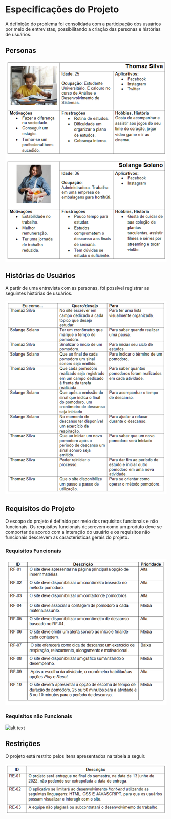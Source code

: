 # Especificações do Projeto

A definição do problema foi consolidada com a participação dos usuários por meio de entrevistas, possibilitando a criação das personas e histórias de usuários.

## Personas

![alt text](https://github.com/ICEI-PUC-Minas-PMV-ADS/pmv-ads-2022-1-e1-proj-web-t2-tomate/blob/main/docs/img/Personas.png)

## Histórias de Usuários

A  partir  de  uma  entrevista  com  as  personas,  foi  possível  registrar  as  seguintes histórias de usuários.

![alt text](https://github.com/ICEI-PUC-Minas-PMV-ADS/pmv-ads-2022-1-e1-proj-web-t2-tomate/blob/main/docs/img/Hist%C3%B3rias%20de%20usu%C3%A1rio.png)

## Requisitos do Projeto

O escopo do projeto é definido por meio dos requisitos funcionais e não funcionais. Os requisitos funcionais descrevem como um produto deve se comportar de acordo com   a   interação   do   usuário   e   os   requisitos   não   funcionais   descrevem   as características gerais do projeto.


### Requisitos Funcionais

![alt text](https://github.com/ICEI-PUC-Minas-PMV-ADS/pmv-ads-2022-1-e1-proj-web-t2-tomate/blob/main/docs/img/Quadro%20requisitos%20funcionais%20-%2020-06-2022--.PNG)


### Requisitos não Funcionais

![alt text](https://github.com/ICEI-PUC-Minas-PMV-ADS/pmv-ads-2022-1-e1-proj-web-t2-tomate/blob/main/docs/img/Requisitos%20N%C3%A3o%20Funcionais.png)

## Restrições

O projeto está restrito pelos itens apresentados na tabela a seguir.

![alt text](https://github.com/ICEI-PUC-Minas-PMV-ADS/pmv-ads-2022-1-e1-proj-web-t2-tomate/blob/main/docs/img/Restri%C3%A7%C3%B5es.png)
